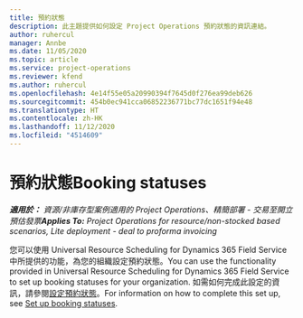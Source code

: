 ```yaml
---
title: 預約狀態
description: 此主題提供如何設定 Project Operations 預約狀態的資訊連結。
author: ruhercul
manager: Annbe
ms.date: 11/05/2020
ms.topic: article
ms.service: project-operations
ms.reviewer: kfend
ms.author: ruhercul
ms.openlocfilehash: 4e14f55e05a20990394f7645d0f276ea99deb626
ms.sourcegitcommit: 454b0ec941cca06852236771bc77dc1651f94e48
ms.translationtype: HT
ms.contentlocale: zh-HK
ms.lasthandoff: 11/12/2020
ms.locfileid: "4514609"
---
```

# <a name="booking-statuses"></a><span data-ttu-id="665cc-103">預約狀態</span><span class="sxs-lookup"><span data-stu-id="665cc-103">Booking statuses</span></span>

<span data-ttu-id="665cc-104">_**適用於：** 資源/非庫存型案例適用的 Project Operations、精簡部署 - 交易至開立預估發票_</span><span class="sxs-lookup"><span data-stu-id="665cc-104">_**Applies To:** Project Operations for resource/non-stocked based scenarios, Lite deployment - deal to proforma invoicing_</span></span>

<span data-ttu-id="665cc-105">您可以使用 Universal Resource Scheduling for Dynamics 365 Field Service 中所提供的功能，為您的組織設定預約狀態。</span><span class="sxs-lookup"><span data-stu-id="665cc-105">You can use the functionality provided in Universal Resource Scheduling for Dynamics 365 Field Service to set up booking statuses for your organization.</span></span> <span data-ttu-id="665cc-106">如需如何完成此設定的資訊，請參閱[設定預約狀態](https://docs.microsoft.com/dynamics365/field-service/set-up-booking-statuses)。</span><span class="sxs-lookup"><span data-stu-id="665cc-106">For information on how to complete this set up, see [Set up booking statuses](https://docs.microsoft.com/dynamics365/field-service/set-up-booking-statuses).</span></span>
